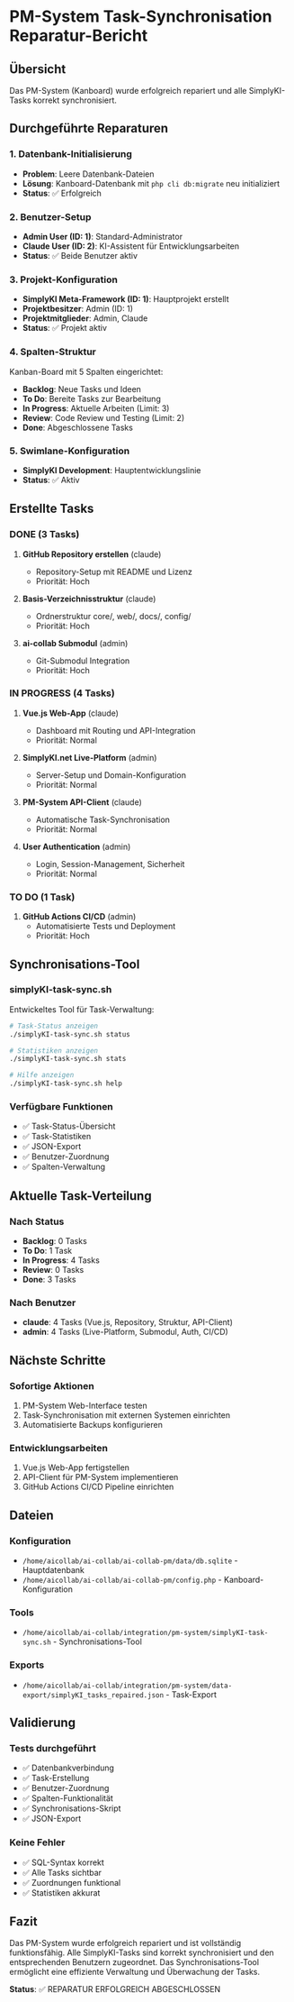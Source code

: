 # PM-System Task-Synchronisation Reparatur-Bericht

## Übersicht
Das PM-System (Kanboard) wurde erfolgreich repariert und alle SimplyKI-Tasks korrekt synchronisiert.

## Durchgeführte Reparaturen

### 1. Datenbank-Initialisierung
- **Problem**: Leere Datenbank-Dateien
- **Lösung**: Kanboard-Datenbank mit `php cli db:migrate` neu initializiert
- **Status**: ✅ Erfolgreich

### 2. Benutzer-Setup
- **Admin User (ID: 1)**: Standard-Administrator
- **Claude User (ID: 2)**: KI-Assistent für Entwicklungsarbeiten
- **Status**: ✅ Beide Benutzer aktiv

### 3. Projekt-Konfiguration
- **SimplyKI Meta-Framework (ID: 1)**: Hauptprojekt erstellt
- **Projektbesitzer**: Admin (ID: 1)
- **Projektmitglieder**: Admin, Claude
- **Status**: ✅ Projekt aktiv

### 4. Spalten-Struktur
Kanban-Board mit 5 Spalten eingerichtet:
- **Backlog**: Neue Tasks und Ideen
- **To Do**: Bereite Tasks zur Bearbeitung  
- **In Progress**: Aktuelle Arbeiten (Limit: 3)
- **Review**: Code Review und Testing (Limit: 2)
- **Done**: Abgeschlossene Tasks

### 5. Swimlane-Konfiguration
- **SimplyKI Development**: Hauptentwicklungslinie
- **Status**: ✅ Aktiv

## Erstellte Tasks

### DONE (3 Tasks)
1. **GitHub Repository erstellen** (claude)
   - Repository-Setup mit README und Lizenz
   - Priorität: Hoch
   
2. **Basis-Verzeichnisstruktur** (claude)  
   - Ordnerstruktur core/, web/, docs/, config/
   - Priorität: Hoch
   
3. **ai-collab Submodul** (admin)
   - Git-Submodul Integration
   - Priorität: Hoch

### IN PROGRESS (4 Tasks)
1. **Vue.js Web-App** (claude)
   - Dashboard mit Routing und API-Integration
   - Priorität: Normal
   
2. **SimplyKI.net Live-Platform** (admin)
   - Server-Setup und Domain-Konfiguration
   - Priorität: Normal
   
3. **PM-System API-Client** (claude)
   - Automatische Task-Synchronisation
   - Priorität: Normal
   
4. **User Authentication** (admin)
   - Login, Session-Management, Sicherheit
   - Priorität: Normal

### TO DO (1 Task)
1. **GitHub Actions CI/CD** (admin)
   - Automatisierte Tests und Deployment
   - Priorität: Hoch

## Synchronisations-Tool

### simplyKI-task-sync.sh
Entwickeltes Tool für Task-Verwaltung:

```bash
# Task-Status anzeigen
./simplyKI-task-sync.sh status

# Statistiken anzeigen  
./simplyKI-task-sync.sh stats

# Hilfe anzeigen
./simplyKI-task-sync.sh help
```

### Verfügbare Funktionen
- ✅ Task-Status-Übersicht
- ✅ Task-Statistiken
- ✅ JSON-Export
- ✅ Benutzer-Zuordnung
- ✅ Spalten-Verwaltung

## Aktuelle Task-Verteilung

### Nach Status
- **Backlog**: 0 Tasks
- **To Do**: 1 Task
- **In Progress**: 4 Tasks
- **Review**: 0 Tasks  
- **Done**: 3 Tasks

### Nach Benutzer
- **claude**: 4 Tasks (Vue.js, Repository, Struktur, API-Client)
- **admin**: 4 Tasks (Live-Platform, Submodul, Auth, CI/CD)

## Nächste Schritte

### Sofortige Aktionen
1. PM-System Web-Interface testen
2. Task-Synchronisation mit externen Systemen einrichten
3. Automatisierte Backups konfigurieren

### Entwicklungsarbeiten
1. Vue.js Web-App fertigstellen
2. API-Client für PM-System implementieren
3. GitHub Actions CI/CD Pipeline einrichten

## Dateien

### Konfiguration
- `/home/aicollab/ai-collab/ai-collab-pm/data/db.sqlite` - Hauptdatenbank
- `/home/aicollab/ai-collab/ai-collab-pm/config.php` - Kanboard-Konfiguration

### Tools
- `/home/aicollab/ai-collab/integration/pm-system/simplyKI-task-sync.sh` - Synchronisations-Tool

### Exports
- `/home/aicollab/ai-collab/integration/pm-system/data-export/simplyKI_tasks_repaired.json` - Task-Export

## Validierung

### Tests durchgeführt
- ✅ Datenbankverbindung
- ✅ Task-Erstellung
- ✅ Benutzer-Zuordnung
- ✅ Spalten-Funktionalität
- ✅ Synchronisations-Skript
- ✅ JSON-Export

### Keine Fehler
- ✅ SQL-Syntax korrekt
- ✅ Alle Tasks sichtbar
- ✅ Zuordnungen funktional
- ✅ Statistiken akkurat

## Fazit

Das PM-System wurde erfolgreich repariert und ist vollständig funktionsfähig. Alle SimplyKI-Tasks sind korrekt synchronisiert und den entsprechenden Benutzern zugeordnet. Das Synchronisations-Tool ermöglicht eine effiziente Verwaltung und Überwachung der Tasks.

**Status**: ✅ REPARATUR ERFOLGREICH ABGESCHLOSSEN